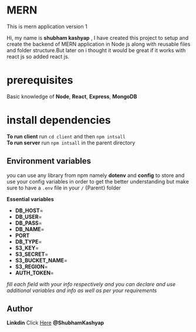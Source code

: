 # MERN
This is mern application version 1

Hi, my name is **shubham kashyap** , I have created this project to setup and create the backend of MERN application in Node js along with reusable files and folder structure.But later on i thought it would be great if it works with react js so added react js. 

# prerequisites

Basic knowledge of **Node**, **React**, **Express**, **MongoDB**

# install dependencies

**To run client** run `cd client` and then `npm intsall`  
**To run server** run `npm intsall`  in the parent directory

## Environment variables

you can use any library from npm namely  **dotenv** and **config** to store and use your config variables in order to get the better understanding but make sure to have a `.env` file in your `/` {Parent} folder

**Essential variables**

- **DB_HOST**=
- **DB_USER**=
- **DB_PASS**=
- **DB_NAME**=
- **PORT**
- **DB_TYPE**=
- **S3_KEY**=
- **S3_SECRET**=
- **S3_BUCKET_NAME**=
- **S3_REGION**= 
- **AUTH_TOKEN**=

_fill each field with your info respectively and you can declare and use additional variables and info as well as per your requirements_

## Author

**Linkdin** Click [Here](https://in.linkedin.com/in/shubham-kashyap-58a310175) **@ShubhamKashyap**

